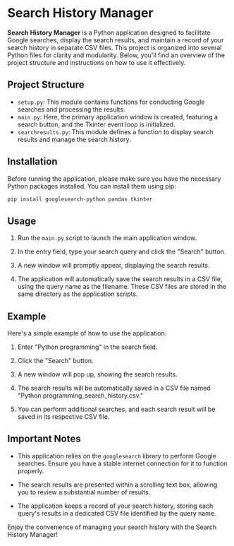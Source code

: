 # Search History Manager

**Search History Manager** is a Python application designed to facilitate Google searches, display the search results, and maintain a record of your search history in separate CSV files. This project is organized into several Python files for clarity and modularity. Below, you'll find an overview of the project structure and instructions on how to use it effectively.

## Project Structure

- `setup.py`: This module contains functions for conducting Google searches and processing the results.
- `main.py`: Here, the primary application window is created, featuring a search button, and the Tkinter event loop is initialized.
- `searchresults.py`: This module defines a function to display search results and manage the search history.

## Installation

Before running the application, please make sure you have the necessary Python packages installed. You can install them using pip:

```bash
pip install googlesearch-python pandas tkinter
```

## Usage

1. Run the `main.py` script to launch the main application window.

2. In the entry field, type your search query and click the "Search" button.

3. A new window will promptly appear, displaying the search results.

4. The application will automatically save the search results in a CSV file, using the query name as the filename. These CSV files are stored in the same directory as the application scripts.

## Example

Here's a simple example of how to use the application:

1. Enter "Python programming" in the search field.

2. Click the "Search" button.

3. A new window will pop up, showing the search results.

4. The search results will be automatically saved in a CSV file named "Python programming_search_history.csv."

5. You can perform additional searches, and each search result will be saved in its respective CSV file.

## Important Notes

- This application relies on the `googlesearch` library to perform Google searches. Ensure you have a stable internet connection for it to function properly.

- The search results are presented within a scrolling text box, allowing you to review a substantial number of results.

- The application keeps a record of your search history, storing each query's results in a dedicated CSV file identified by the query name.

Enjoy the convenience of managing your search history with the Search History Manager!
